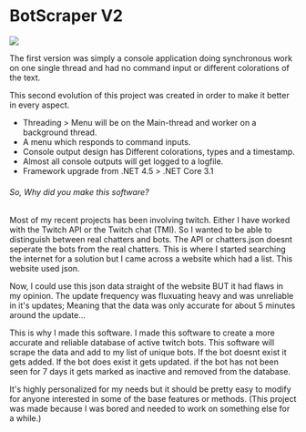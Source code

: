 # BotScraper V2
![](http://bytevaultstudio.se/ShareX/CB5qyH6HSc.gif)

The first version was simply a console application doing synchronous work on one single thread and had no command input or different colorations of the text.

This second evolution of this project was created in order to make it better in every aspect.
- Threading > Menu will be on the Main-thread and worker on a background thread.
- A menu which responds to command inputs.
- Console output design has Different colorations, types and a timestamp.
- Almost all console outputs will get logged to a logfile.
- Framework upgrade from .NET 4.5 > .NET Core 3.1

###### So, Why did you make this software?
Most of my recent projects has been involving twitch. Either I have worked with the Twitch API or the Twitch chat (TMI).
So I wanted to be able to distinguish between real chatters and bots. The API or chatters.json doesnt seperate the bots from the real chatters.
This is where I started searching the internet for a solution but I came across a website which had a list. This website used json.

Now, I could use this json data straight of the website BUT it had flaws in my opinion. 
The update frequency was fluxuating heavy and was unreliable in it's updates; Meaning that the data was only accurate for about 5 minutes around the update...

This is why I made this software. I made this software to create a more accurate and reliable database of active twitch bots.
This software will scrape the data and add to my list of unique bots. 
If the bot doesnt exist it gets added.
If the bot does exist it gets updated.
if the bot has not been seen for 7 days it gets marked as inactive and removed from the database.

It's highly personalized for my needs but it should be pretty easy to modify for anyone interested in some of the base features or methods.
(This project was made because I was bored and needed to work on something else for a while.)
